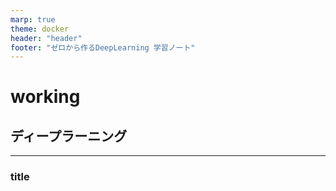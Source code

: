 ```yaml
---
marp: true
theme: docker
header: "header"
footer: "ゼロから作るDeepLearning 学習ノート"
---
```


# working

## ディープラーニング

---

### title
